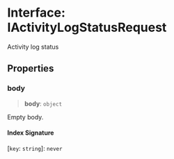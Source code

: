 # Interface: IActivityLogStatusRequest

Activity log status

## Properties

### body

> **body**: `object`

Empty body.

#### Index Signature

\[`key`: `string`\]: `never`

